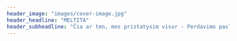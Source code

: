 ```yaml
---
header_image: "images/cover-image.jpg"
header_headline: "MELTITA"
header_subheadline: "Čia ar ten, mes pristatysim visur - Perdavimo paslaugas pasirinksit tik šiur!"
---
```

